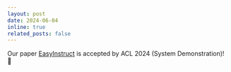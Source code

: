 ```yaml
---
layout: post
date: 2024-06-04
inline: true
related_posts: false
---
```


Our paper [EasyInstruct](https://arxiv.org/abs/2402.03049) is accepted by ACL 2024 (System Demonstration)! 🎉
